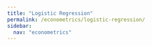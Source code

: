 ```yaml
---
title: "Logistic Regression"
permalink: /econometrics/logistic-regression/
sidebar:
  nav: "econometrics"
---
```

